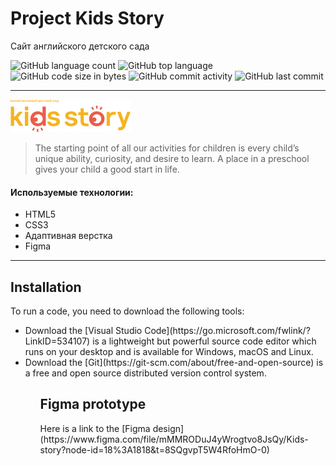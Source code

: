 # Project Kids Story

<p>Сайт английского детского сада</p>



![GitHub language count](https://img.shields.io/github/languages/count/itgirlschool/f7_team1_project1?color=%23a8a818) ![GitHub top language](https://img.shields.io/github/languages/top/itgirlschool/f7_team1_project1?color=%23a8a818) ![GitHub code size in bytes](https://img.shields.io/github/languages/code-size/itgirlschool/f7_team1_project1?color=%23a8a818) ![GitHub commit activity](https://img.shields.io/github/commit-activity/y/itgirlschool/f7_team1_project1?color=%23a8a818) ![GitHub last commit](https://img.shields.io/github/last-commit/itgirlschool/f7_team1_project1?color=%23a8a818)

___
![This is an image](/assets/images/logo.png)

>The starting point of all our activities for children is every child’s unique ability, curiosity, and desire to learn. A place in a preschool gives your child a good start in life.


#### Используемые технологии:
* HTML5
* CSS3
* Адаптивная верстка 
* Figma
___

<h2>Installation</h2>
<p> To run a code, you need to download the following tools:</p>
<ul>
  <li>Download the [Visual Studio Code](https://go.microsoft.com/fwlink/?LinkID=534107) is a lightweight but powerful source code editor which runs on your desktop and is available for Windows, macOS and Linux.</li>
  <li>Download the [Git](https://git-scm.com/about/free-and-open-source) is a free and open source distributed version control system.</li>
<ul>
  
  <h2>Figma prototype</h2>
  Here is a link to the [Figma design](https://www.figma.com/file/mMMRODuJ4yWrogtvo8JsQy/Kids-story?node-id=18%3A1818&t=8SQgvpT5W4RfoHmO-0)
